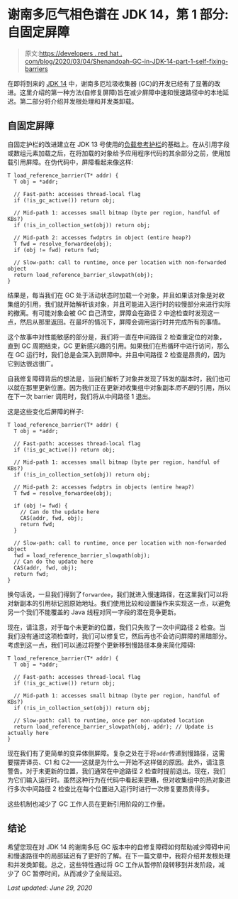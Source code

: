 # 谢南多厄气相色谱在 JDK 14，第 1 部分:自固定屏障

> 原文:[https://developers . red hat . com/blog/2020/03/04/Shenandoah-GC-in-JDK-14-part-1-self-fixing-barriers](https://developers.redhat.com/blog/2020/03/04/shenandoah-gc-in-jdk-14-part-1-self-fixing-barriers)

在即将到来的 [JDK 14](https://openjdk.java.net/projects/jdk/14/) 中，谢南多厄垃圾收集器 (GC)的开发已经有了显著的改进。这里介绍的第一种方法(自修复屏障)旨在减少屏障中速和慢速路径中的本地延迟。第二部分将介绍并发根处理和并发类卸载。

## 自固定屏障

自固定护栏的改进建立在 JDK 13 号使用的[负载参考护栏](https://developers.redhat.com/blog/2019/06/27/shenandoah-gc-in-jdk-13-part-1-load-reference-barriers/)的基础上。在从引用字段或数组元素加载之后，在将加载的对象给予应用程序代码的其余部分之前，使用加载引用屏障。在伪代码中，屏障看起来像这样:

```
T load_reference_barrier(T* addr) {
  T obj = *addr;

  // Fast-path: accesses thread-local flag
  if (!is_gc_active()) return obj;

  // Mid-path 1: accesses small bitmap (byte per region, handful of KBs?)
  if (!is_in_collection_set(obj)) return obj;

  // Mid-path 2: accesses fwdptrs in object (entire heap?)
  T fwd = resolve_forwardee(obj);
  if (obj != fwd) return fwd;

  // Slow-path: call to runtime, once per location with non-forwarded object
  return load_reference_barrier_slowpath(obj);
}

```

结果是，每当我们在 GC 处于活动状态时加载一个对象，并且如果该对象是对收集组的引用，我们就开始解析该对象，并且可能进入运行时的较慢部分来进行实际的撤离。有可能对象会被 GC 自己清空，屏障会在路径 2 中途检查时发现这一点，然后从那里返回。在最坏的情况下，屏障会调用运行时并完成所有的事情。

这个故事中对性能敏感的部分是，我们将一直在中间路径 2 检查重定位的对象，直到 GC 周期结束，GC 更新感兴趣的引用。如果我们在热循环中进行访问，那么在 GC 运行时，我们总是会深入到屏障中。并且中间路径 2 检查是昂贵的，因为它到达很远很广。

自我修复障碍背后的想法是，当我们解析了对象并发现了转发的副本时，我们也可以就在那里更新位置。因为我们正在更新对收集组中对象副本*而不是*的引用，所以在下一次 barrier 调用时，我们将从中间路径 1 退出。

这是这些变化后屏障的样子:

```
T load_reference_barrier(T* addr) {
  T obj = *addr;

  // Fast-path: accesses thread-local flag
  if (!is_gc_active()) return obj;

  // Mid-path 1: accesses small bitmap (byte per region, handful of KBs?)
  if (!is_in_collection_set(obj)) return obj;

  // Mid-path 2: accesses fwdptrs in objects (entire heap?)
  T fwd = resolve_forwardee(obj);

  if (obj != fwd) {
    // Can do the update here
    CAS(addr, fwd, obj);
    return fwd;
  }

  // Slow-path: call to runtime, once per location with non-forwarded object
  fwd = load_reference_barrier_slowpath(obj);
  // Can do the update here
  CAS(addr, fwd, obj);
  return fwd;
}

```

换句话说，一旦我们得到了`forwardee`，我们就进入慢速路径，在这里我们可以将对新副本的引用标记回原始地址。我们使用比较和设置操作来实现这一点，以避免另一个我们不能覆盖的 Java 线程对同一字段的潜在竞争更新。

现在，请注意，对于每个未更新的位置，我们只失败了一次中间路径 2 检查。当我们没有通过这项检查时，我们可以修复它，然后再也不会访问屏障的黑暗部分。考虑到这一点，我们可以通过将整个更新移到慢路径本身来简化障碍:

```
T load_reference_barrier(T* addr) {
  T obj = *addr;

  // Fast-path: accesses thread-local flag
  if (!is_gc_active()) return obj;

  // Mid-path 1: accesses small bitmap (byte per region, handful of KBs?)
  if (!is_in_collection_set(obj)) return obj;

  // Slow-path: call to runtime, once per non-updated location
  return load_reference_barrier_slowpath(obj, addr); // Update is actually here
}

```

现在我们有了更简单的变异体侧屏障。复杂之处在于将`addr`传递到慢路径，这需要摆弄译员、C1 和 C2——这就是为什么一开始不这样做的原因。此外，请注意警告。对于未更新的位置，我们通常在中途路径 2 检查时提前退出。现在，我们为它们输入运行时。虽然这种行为在代码中看起来更糟，但对收集组中的热对象进行多次中间路径 2 检查比在每个位置进入运行时进行一次修复要昂贵得多。

这些机制也减少了 GC 工作人员在更新引用阶段的工作量。

## 结论

希望您现在对 JDK 14 的谢南多厄 GC 版本中的自修复障碍如何帮助减少障碍中间和慢速路径中的局部延迟有了更好的了解。在下一篇文章中，我将介绍并发根处理和并发类卸载。总之，这些特性通过将 GC 工作从暂停阶段转移到并发阶段，减少了 GC 暂停时间，从而减少了全局延迟。

*Last updated: June 29, 2020*